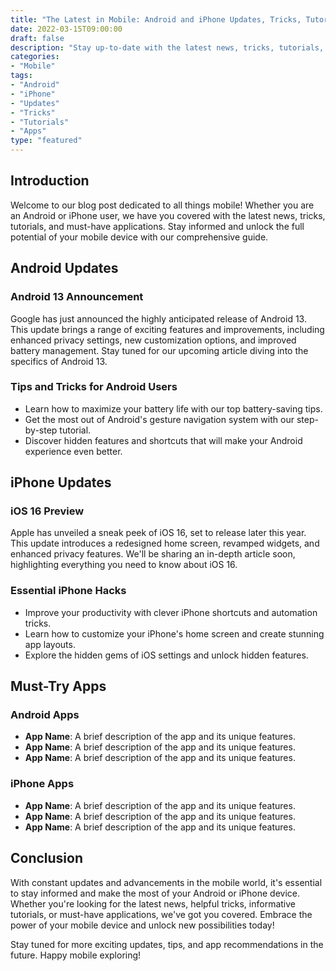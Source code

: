 ```yaml
--- 
title: "The Latest in Mobile: Android and iPhone Updates, Tricks, Tutorials, and Apps"
date: 2022-03-15T09:00:00
draft: false
description: "Stay up-to-date with the latest news, tricks, tutorials, and applications for Android and iPhone users in this comprehensive blog post."
categories:
- "Mobile"
tags:
- "Android"
- "iPhone"
- "Updates"
- "Tricks"
- "Tutorials"
- "Apps"
type: "featured"
--- 
```


## Introduction

Welcome to our blog post dedicated to all things mobile! Whether you are an Android or iPhone user, we have you covered with the latest news, tricks, tutorials, and must-have applications. Stay informed and unlock the full potential of your mobile device with our comprehensive guide.

## Android Updates

### Android 13 Announcement

Google has just announced the highly anticipated release of Android 13. This update brings a range of exciting features and improvements, including enhanced privacy settings, new customization options, and improved battery management. Stay tuned for our upcoming article diving into the specifics of Android 13.

### Tips and Tricks for Android Users

- Learn how to maximize your battery life with our top battery-saving tips.
- Get the most out of Android's gesture navigation system with our step-by-step tutorial.
- Discover hidden features and shortcuts that will make your Android experience even better.

## iPhone Updates

### iOS 16 Preview

Apple has unveiled a sneak peek of iOS 16, set to release later this year. This update introduces a redesigned home screen, revamped widgets, and enhanced privacy features. We'll be sharing an in-depth article soon, highlighting everything you need to know about iOS 16.

### Essential iPhone Hacks

- Improve your productivity with clever iPhone shortcuts and automation tricks.
- Learn how to customize your iPhone's home screen and create stunning app layouts.
- Explore the hidden gems of iOS settings and unlock hidden features.

## Must-Try Apps

### Android Apps

- **App Name**: A brief description of the app and its unique features.
- **App Name**: A brief description of the app and its unique features.
- **App Name**: A brief description of the app and its unique features.

### iPhone Apps

- **App Name**: A brief description of the app and its unique features.
- **App Name**: A brief description of the app and its unique features.
- **App Name**: A brief description of the app and its unique features.

## Conclusion

With constant updates and advancements in the mobile world, it's essential to stay informed and make the most of your Android or iPhone device. Whether you're looking for the latest news, helpful tricks, informative tutorials, or must-have applications, we've got you covered. Embrace the power of your mobile device and unlock new possibilities today!

Stay tuned for more exciting updates, tips, and app recommendations in the future. Happy mobile exploring!
